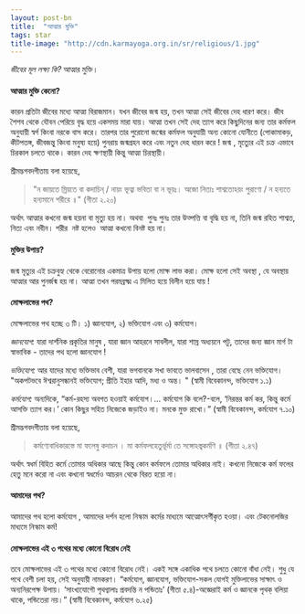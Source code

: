 ```yaml
---
layout: post-bn
title:  "আত্মার মুক্তি"
tags: star
title-image: "http://cdn.karmayoga.org.in/sr/religious/1.jpg"
---
```

*জীবের মূল লক্ষ্য কি?* আত্মার মুক্তি।

#### আত্মার মুক্তি কেনো? 

কারন প্রতিটা জীবের মধ্যে আত্মা বিরাজমান। যখন জীবের জন্ম হয়, তখন আত্মা সেই জীবের দেহ ধারণ করে। জীব শৈশব থেকে যৌবন পেরিয়ে বৃদ্ধ হয়ে একসময় মারা যায়। আত্মা তখন সেই দেহ ত্যাগ করে কিছুদিনের জন্য তার কর্মফল অনুযায়ী স্বর্গ কিংবা নরকে বাস করে। তারপর তার পুরোনো জন্মের কর্মফল অনুযায়ী অন্য কোনো যোনীতে (পোকামাকড়, কীটপতঙ্গ, জীবজন্তু কিংবা মনুষ্য হয়ে)  পুনরায় জন্মগ্রহন করে এবং নতুন দেহ ধারন করে !  জন্ম , মৃত্যুের এই চক্র এভাবে চিরকাল চলতে থাকে।  কারন দেহ ক্ষণস্থায়ী কিন্তু আত্মা চিরস্থায়ী।  

শ্রীমদ্ভগবদগীতায় বলা হয়েছে,
>"ন জায়তে ম্রিয়তে বা কদাচিন্  / 
নায়ং ভূত্বা ভবিতা বা ন ভূয়ঃ।
অজো নিত্যঃ শাশ্বতোঽয়ং পুরাণো /
ন হন্যতে হন্যমানে শরীরে ॥" (গীতা ২.২০)

অর্থাৎ আত্মার কখনো জন্ম হয়না বা মৃত্যু হয় না। অথবা  পুনঃ পুনঃ তার উত্পত্তি বা বৃদ্ধি হয় না, তিনি জন্ম রহিত শাশ্বত, নিত্য এবং নবীন। শরীর  নষ্ট হলেও  আত্মা কখনো বিনষ্ট হয় না।

#### মুক্তির উপায়? 
জন্ম মৃত্যুর এই চক্রবুহ্য থেকে বেরোনোর একমাত্র উপায় হলো মোক্ষ লাভ করা। মোক্ষ হলো সেই অবস্থা , যে অবস্থায় আত্মার আর পুনর্জন্ম হয় না। আত্মা তখন পরমব্রক্ষ্ম  এ মিলিত হয়ে বিলীন হয়ে যায় ! 

#### মোক্ষলাভের পথ?  
মোক্ষলাভের পথ হচ্ছে ৩ টি। ১) জ্ঞানযোগ, ২) ভক্তিযোগ এবং ৩) কর্মযোগ। 

*জ্ঞানযোগ:* যারা দার্শনিক প্রকৃতির মানুষ , যারা জ্ঞান আহরনে সাবলীল, যারা শাস্র অধ্যয়নে পটু, তাদের জন্য জ্ঞান মার্গ টা স্বাভাবিক  - তাদের পথ হলো জ্ঞানযোগ ! 

*ভক্তিযোগ:* আর যাদের মধ্যে ভক্তিভাব বেশী, যারা ভগবানকে সখা ভাবতে ভালবাসেন , তারা বেছে নেন ভক্তিযোগ। "অকপটভবে ঈশ্বরানুসন্ধানই ভক্তিযোগ; প্রীতি ইহার আদি, মধ্য ও অন্ত। " (স্বামী বিবেকানন্দ, ভক্তিযোগ ১.১) 

*কর্মযোগ:* অন্যদিকে, “কর্ম-রহস্য অবগত হওয়াই কর্মযোগ।… কর্মযোগ কি বলে?-বলে, ‘নিরন্তর কর্ম কর, কিন্তু কর্মে আসক্তি ত্যাগ কর।’ কোন কিছুর সহিত নিজেকে জড়াইও না। মনকে মুক্ত রাখো।” (স্বামী বিবেকানন্দ, কর্মযোগ ৭.১০)

শ্রীমদ্ভগবদগীতায় বলা হয়েছে,
>কর্মণ্যেবাধিকারস্তে মা ফলেষু কদাচন ।
মা কর্মফলহেতুর্ভূর্মা তে সঙ্গোঽস্ত্বকর্মণি ॥  (গীতা ২.৪৭)

অর্থাৎ  স্বধর্ম বিহিত কর্মে তোমার অধিকার আছে কিন্তু কোন কর্মফলে তোমার অধিকার নাই। কখনো নিজেকে কর্ম ফলের হেতু মনে করো না এবং কখনো স্বধর্মেও আচরন থেকে বিরত হয়ো না।

#### আমাদের পথ? 
আমাদের পথ হলো কর্মযোগ ,  আমাদের দর্শন হলো  নিস্কাম কর্মের মাধ্যমে আত্মোৎসর্গীকৃত হওয়া।  এবং টেকনোলজির মাধ্যমে নিস্কাম কর্ম!


#### মোক্ষলাভের এই ৩ পথের মধ্যে কোনো বিরোধ নেই

তবে মোক্ষলাভের এই ৩ পথের মধ্যে কোনো বিরোধ নেই। একই সঙ্গে একাধিক পথে চলতে কোনো বাঁধা নেই। শুধু যে পথে বেশী চলা হয়, সেই অনুযায়ী নামকরণ। “কর্মযোগ, জ্ঞানযোগ, ভক্তিযোগ-সকল যোগই মুক্তিলাভের সাক্ষাৎ ও অন্যনিরপেক্ষ উপায়। ‘সাংখ্যযোগৌ পৃথগ্বালাঃ প্রবদন্তি ন পন্ডিতাঃ’ (গীতা ৫.৪)-অজ্ঞেরাই কর্ম ও জ্ঞানকে পৃথক্ বলিয়া থাকে, পন্ডিতেরা নয়।” (স্বামী বিবেকানন্দ, কর্মযোগ ৬.২৫) 

